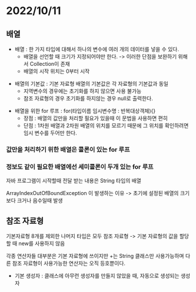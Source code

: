 # 2022/10/11

## 배열


- 배열 : 한 가지 타입에 대해서 하나의 변수에 여러 개의 데이터를 넣을 수 있다.
  - 배열을 선언할 때 크기가 지정되어야만 한다. -> 이러한 단점을 보완하기 위해서 Collection이 존재
  - 배열의 시작 위치는 0부터 시작


* 배열의 기본값 : 기본 자료형 배열의 기본값은 각 자료형의 기본값과 동일
  * 지역변수의 경우에는 초기화를 하지 않으면 사용 불가능
  * 참조 자료형의 경우 초기화를 하지않는 경우 null로 출력한다.

- 배열을 위한 for 루프 : for(타입이름 임시변수명 : 반복대상객체){}
  - 장점 : 배열의 값만을 처리할 필요가 있을때 이 문법을 사용하면 편히
  - 단점 : 1차원 배열과 2차원 배열의 위치를 모르기 때문에 그 위치를 확인하려면 임시 변수를 두어만 한다.

### 값만을 처리하기 위한 배열은 콜론이 있는 for 루프
### 정보도 같이 필요한 배열에선 세미콜론이 두개 있는 for 루프


자바 프로그램이 시작할때 전달 받는 내용은 String 타입의 배열

ArrayIndexOutOfBoundException 이 발생하는 이유
-> 초기에 설정된 배열의 크기보다 크거나 음수일때 발생 

## 참조 자료형

기본자료형 8개를 제외한 나머지 타입은 모두 참조 자료형 -> 기본 자료형의 값을 할당할 때 new를 사용하지 않음

각종 연산자들 대부분은 기본 자료형에 쓰이지만 +는 String 클래스만 사용가능하며 다른 참조 자료형이
사용가능한 연산자는 오직 등호뿐이다.

- 기본 생성자 :  클래스에 아무런 생성자를 만들지 않았을 때, 자동으로 생성되는 생성자